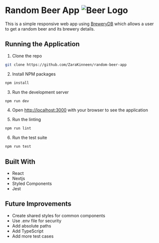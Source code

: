 # Random Beer App ![Beer Logo](/public/favicon.ico)

This is a simple responsive web app using [BreweryDB](https://www.brewerydb.com/) which allows a user to get a random beer and its brewery details.

## Running the Application

1. Clone the repo

```sh
git clone https://github.com/ZaraKinneen/random-beer-app
```

2. Install NPM packages

```sh
npm install
```

3. Run the development server

```sh
npm run dev
```

4. Open [http://localhost:3000](http://localhost:3000) with your browser to see the application

5. Run the linting

```sh
npm run lint
```

6. Run the test suite

```sh
npm run test
```

## Built With

- React
- Nextjs
- Styled Components
- Jest

## Future Improvements

- Create shared styles for common components
- Use .env file for security
- Add absolute paths
- Add TypeScript
- Add more test cases
